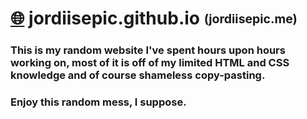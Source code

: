 # [🌐](https://jordiisepic.me) jordiisepic.github.io <sub><sup>(jordiisepic.me)</sup></sub>

### This is my random website I've spent hours upon hours working on, most of it is off of my limited HTML and CSS knowledge and of course shameless copy-pasting.
### Enjoy this random mess, I suppose.